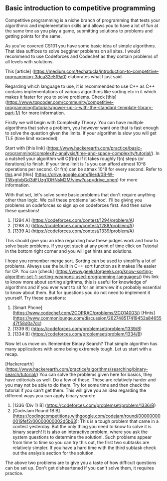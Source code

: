 ## Basic introduction to competitive programming

Competitive programming is a niche branch of programming that tests your algorithmic and implementation skills and allows you to have a lot of fun at the same tme as you play a game, submitting solutions to problems and getting points for the same.

As you've covered CS101 you have some basic idea of simple algorithms. That idea suffices to solve begginer problems on all sites. I would recommend to use Codeforces and Codechef as they contain problems of all levels with solutions.

This [article] (https://medium.com/techatucla/introduction-to-competitive-programming-3dca32e5f9a0) elaborates what I just said.

Regarding which language to use, it is recommended to use C++ as C++ contains implementations of various algorithms like sorting etc in it which makes it faster for you to solve problems. Check [this] (https://www.topcoder.com/community/competitive-programming/tutorials/power-up-c-with-the-standard-template-library-part-1/) for more information.

Firstly we will begin with Complexity Theory. You can have multiple algorithms that solve a problem, you however want one that is fast enough to solve the question given the limits. If your algorithm is slow you will get TLE (time limit exceeded).

Start with [this link] (https://www.hackerearth.com/practice/basic-programming/complexity-analysis/time-and-space-complexity/tutorial/). In a nutshell your algorithm will O(f(n)) if it takes roughly f(n) steps (or iterations) to finish. If your time limit is 1s you can afford atmost 10^8 operations per second. Or f(n) can be atmax 10^8 for every second.
Refer to [this](https://www.geeksforgeeks.org/knowing-the-complexity-in-competitive-programming/) and [this] (https://drive.google.com/file/d/0B-W-TWxgtybGd3dFUzg1OHNsM2M/view?usp=drive_open) for more information.

With that set, let's solve some basic problems that don't require anything other than logic. We call these problems 'ad-hoc'. I'll be giving you problems on codeforces so sign up on codeforces first. And then solve these questions!

1. [1294 A] (https://codeforces.com/contest/1294/problem/A)
2. [1288 A] (https://codeforces.com/contest/1288/problem/A)
3. [1339 A] (https://codeforces.com/contest/1339/problem/A)

This should give you an idea regarding how these judges work and how to solve basic problems. If you get stuck at any point of time click on Tutorial in the bottom right corner and you will get hints and solutions.

I hope you remember merge sort. Sorting can be used to simplifiy a lot of problems. Always use the built in C++ sort function as it makes life easier for CP. 
You can [check] (https://www.geeksforgeeks.org/know-sorting-algorithm-set-1-sorting-weapons-used-programming-languages/) this link to know more about sorting algrithms, this is useful for knowledge of algorithms and if you ever want to sit for an interview it's probably essential to know about them. But for questions you do not need to implement it yourself.
Try these questions:
1. [Smart Phone] (https://www.codechef.com/ZCOPRAC/problems/ZCO14003/)
[Hints] (https://www.commonlounge.com/discussion/262748517419452a8465547f58d0a7dc)
2. [1339 B] (https://codeforces.com/problemset/problem/1339/B)
3. [1334 B] (https://codeforces.com/problemset/problem/1334/B)

Now let us move on. Remember Binary Search? That simple algorithm has many applications with some being extremely tough. Let us start with a recap.

[Hackerearth] (https://www.hackerearth.com/practice/algorithms/searching/binary-search/tutorial/)
You can solve the problems given here for basics, they have editorials as well. Do a few of these. 
These are relatively harder and you may not be able to do them. Try for some time and then check the tutorial if you can't get them. This will give you an idea regarding the different ways you can apply binary search:
1. [1336 (Div 1) B] (https://codeforces.com/problemset/problem/1336/B)
2. [CodeJam Round 1B B] (https://codingcompetitions.withgoogle.com/codejam/round/000000000019fef2/00000000002d5b63): This is a tough problem that came in a contest yesterday. But the only thing you need to know to solve it is binary search! It is also an interactive problem, where you ask the system questions to determine the solution!. Such problems appear from time to time so you can try this out, the first two subtasks are relatively simpler. If you have a hard time with the third subtask check out the analysis section for the solution.

The above two problems are to give you a taste of how difficult questions can be set up. Don't get disheartened if you can't solve them, it requires practice.
